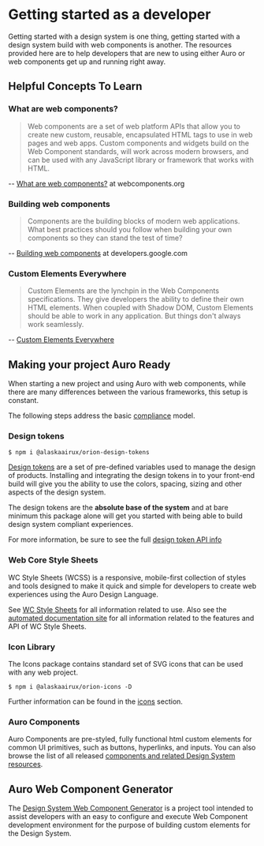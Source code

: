 # Getting started as a developer

Getting started with a design system is one thing, getting started with a design system build with web components is another. The resources provided here are to help developers that are new to using either Auro or web components get up and running right away. 

## Helpful Concepts To Learn

### What are web components? 

> Web components are a set of web platform APIs that allow you to create new custom, reusable, encapsulated HTML tags to use in web pages and web apps. Custom components and widgets build on the Web Component standards, will work across modern browsers, and can be used with any JavaScript library or framework that works with HTML.

-- [What are web components?](https://www.webcomponents.org/introduction) at webcomponents.org

### Building web components

> Components are the building blocks of modern web applications. What best practices should you follow when building your own components so they can stand the test of time?

-- [Building web components](https://developers.google.com/web/fundamentals/web-components) at developers.google.com 

### Custom Elements Everywhere

> Custom Elements are the lynchpin in the Web Components specifications. They give developers the ability to define their own HTML elements. When coupled with Shadow DOM, Custom Elements should be able to work in any application. But things don't always work seamlessly.

-- [Custom Elements Everywhere](https://custom-elements-everywhere.com/)


## Making your project Auro Ready

When starting a new project and using Auro with web components, while there are many differences between the various frameworks, this setup is constant. 

The following steps address the basic [compliance](/support/compliance) model. 

### Design tokens

```
$ npm i @alaskaairux/orion-design-tokens
```

[Design tokens](/core/design-tokens) are a set of pre-defined variables used to manage the design of products. Installing and integrating the design tokens in to your front-end build will give you the ability to use the colors, spacing, sizing and other aspects of the design system.

The design tokens are the **absolute base of the system** and at bare minimum this package alone will get you started with being able to build design system compliant experiences.

For more information, be sure to see the full [design token API info](/core/design-tokens/info)

### Web Core Style Sheets 

WC Style Sheets (WCSS) is a responsive, mobile-first collection of styles and tools designed to make it quick and simple for developers to create web experiences using the Auro Design Language.

See [WC Style Sheets](/webcorestylesheets) for all information related to use. Also see the [automated documentation site](https://alaskaairlines.github.io/WebCoreStyleSheets/) for all information related to the features and API of WC Style Sheets. 

### Icon Library

The Icons package contains standard set of SVG icons that can be used with any web project.

```
$ npm i @alaskaairux/orion-icons -D
```

Further information can be found in the [icons](/core/auro-icons/info) section.

### Auro Components

Auro Components are pre-styled, fully functional html custom elements for common UI primitives, such as buttons, hyperlinks, and inputs. You can also browse the list of all released [components and related Design System resources](/support/components).

## Auro Web Component Generator 

The [Design System Web Component Generator](/getting-started/developers/generator) is a project tool intended to assist developers with an easy to configure and execute Web Component development environment for the purpose of building custom elements for the Design System.
